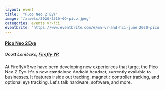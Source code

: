 ```yaml
---
layout: event
title:  "Pico Neo 2 Eye"
image: "/assets/2020/2020-06-pico.jpeg"
categories: events vr-hci
eventbrite: "https://www.eventbrite.com/e/mn-vr-and-hci-june-2020-pico-neo-2-eye-tickets-110908375938#"
---
```


#### [Pico Neo 2 Eye](https://vr.tobii.com/products/pico-neo-2-eye/)
##### Scott Lembcke, [Firefly VR](https://fireflyvr.com/)

At FireflyVR we have been developing new experiences that target the Pico Neo 2 Eye. It's a new standalone Android headset, currently available to businesses. It features inside out tracking, magnetic controller tracking, and optional eye tracking. Let's talk hardware, software, and more.

